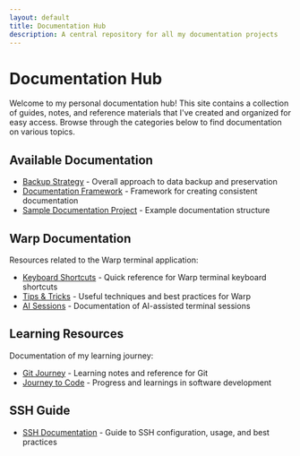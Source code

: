 ```yaml
---
layout: default
title: Documentation Hub
description: A central repository for all my documentation projects
---
```


# Documentation Hub

Welcome to my personal documentation hub! This site contains a collection of guides, notes, and reference materials that I've created and organized for easy access. Browse through the categories below to find documentation on various topics.

## Available Documentation

- [Backup Strategy](./backup-strategy/) - Overall approach to data backup and preservation
- [Documentation Framework](/documentation-projects/Documentation-Framework.html) - Framework for creating consistent documentation
- [Sample Documentation Project](/documentation-projects/Sample-Documentation-Project/) - Example documentation structure

## Warp Documentation

Resources related to the Warp terminal application:

- [Keyboard Shortcuts](./warp/keyboard-shortcuts/) - Quick reference for Warp terminal keyboard shortcuts
- [Tips & Tricks](./warp/tips-tricks/) - Useful techniques and best practices for Warp
- [AI Sessions](./warp/ai-sessions/) - Documentation of AI-assisted terminal sessions

## Learning Resources

Documentation of my learning journey:

- [Git Journey](./learning/git-journey/) - Learning notes and reference for Git
- [Journey to Code](./learning/journey-to-code/) - Progress and learnings in software development

## SSH Guide

- [SSH Documentation](./ssh/) - Guide to SSH configuration, usage, and best practices

